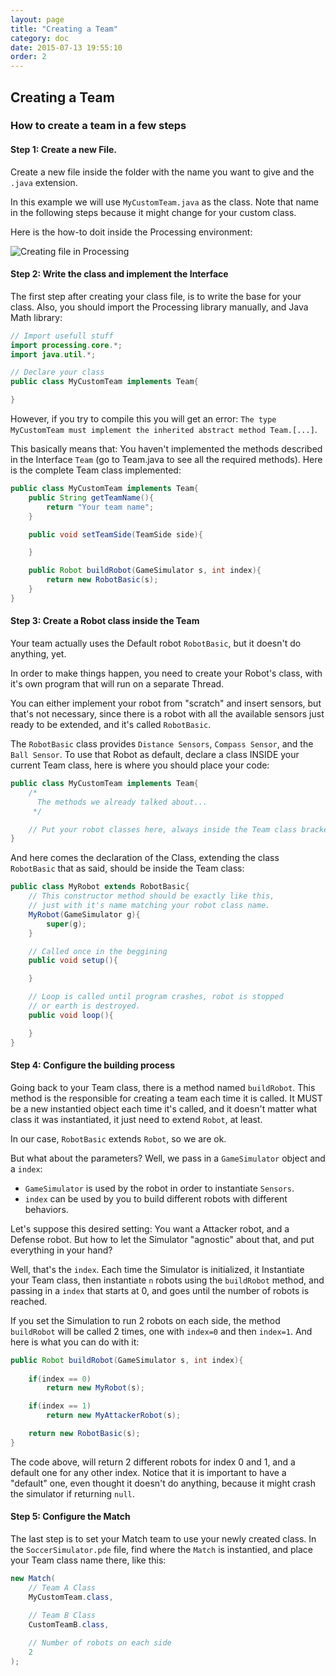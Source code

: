 ```yaml
---
layout: page
title: "Creating a Team"
category: doc
date: 2015-07-13 19:55:10
order: 2
---
```

## Creating a Team

### How to create a team in a few steps

#### Step 1: Create a new File.
Create a new file inside the folder with the name you want to give and the `.java` extension.

In this example we will use `MyCustomTeam.java` as the class. Note that name in the following
steps because it might change for your custom class.

Here is the how-to doit inside the Processing environment:

![Creating file in Processing](/Robot-Soccer-Simulator/images/create-tab.jpg "Creating file in Processing")

#### Step 2: Write the class and implement the Interface

The first step after creating your class file, is to write the base for your class. 
Also, you should import the Processing library manually, and Java Math library:

```java
// Import usefull stuff
import processing.core.*;
import java.util.*;

// Declare your class
public class MyCustomTeam implements Team{

}
```

However, if you try to compile this you will get an error: `The type MyCustomTeam must implement the inherited abstract method Team.[...]`.

This basically means that: You haven't implemented the methods described in the Interface `Team` (go to Team.java to see all the required methods). Here is the complete Team class implemented:

```java
public class MyCustomTeam implements Team{
	public String getTeamName(){
		return "Your team name";
	}

	public void setTeamSide(TeamSide side){

	}

	public Robot buildRobot(GameSimulator s, int index){
		return new RobotBasic(s);
	}
}
```

#### Step 3: Create a Robot class inside the Team

Your team actually uses the Default robot `RobotBasic`, but it doesn't do anything, yet.

In order to make things happen, you need to create your Robot's class, with it's own
program that will run on a separate Thread.

You can either implement your robot from "scratch" and insert sensors, but that's not
necessary, since there is a robot with all the available sensors just ready to be 
extended, and it's called `RobotBasic`.

The `RobotBasic` class provides `Distance Sensors`, `Compass Sensor`, and the `Ball Sensor`.
To use that Robot as default, declare a class INSIDE your current Team class, here is
where you should place your code:

```java
public class MyCustomTeam implements Team{
	/*
	  The methods we already talked about...
	 */

	// Put your robot classes here, always inside the Team class brackets
}
```

And here comes the declaration of the Class, extending the class `RobotBasic` that as said,
should be inside the Team class:

```java
public class MyRobot extends RobotBasic{
	// This constructor method should be exactly like this,
	// just with it's name matching your robot class name.
	MyRobot(GameSimulator g){
		super(g);
	}

	// Called once in the beggining
	public void setup(){

	}

	// Loop is called until program crashes, robot is stopped
	// or earth is destroyed.
	public void loop(){

	}
}
```

#### Step 4: Configure the building process

Going back to your Team class, there is a method named `buildRobot`. This method
is the responsible for creating a team each time it is called. It MUST be a new
instantied object each time it's called, and it doesn't matter what class it was
instantiated, it just need to extend `Robot`, at least. 

In our case, `RobotBasic` extends `Robot`, so we are ok.

But what about the parameters? Well, we pass in a `GameSimulator` object and a `index`:

* `GameSimulator` is used by the robot in order to instantiate `Sensors`.
* `index` can be used by you to build different robots with different behaviors.

Let's suppose this desired setting: You want a Attacker robot, and a Defense robot. But
how to let the Simulator "agnostic" about that, and put everything in your hand?

Well, that's the `index`. Each time the Simulator is initialized, it Instantiate your Team
class, then instantiate `n` robots using the `buildRobot` method, and passing in a `index` 
that starts at 0, and goes until the number of robots is reached.

If you set the Simulation to run 2 robots on each side, the method `buildRobot` will be
called 2 times, one with `index=0` and then `index=1`. And here is what you can do with it:

```java
public Robot buildRobot(GameSimulator s, int index){
	
	if(index == 0)
		return new MyRobot(s);

	if(index == 1)
		return new MyAttackerRobot(s);

	return new RobotBasic(s);
}
```

The code above, will return 2 different robots for index 0 and 1, and a default one for
any other index. Notice that it is important to have a "default" one, even thought it 
doesn't do anything, because it might crash the simulator if returning `null`.

#### Step 5: Configure the Match

The last step is to set your Match team to use your newly created class. In the 
`SoccerSimulator.pde` file, find where the `Match` is instantied, and place
your Team class name there, like this:

```java
new Match(
	// Team A Class
	MyCustomTeam.class,
	
	// Team B Class
	CustomTeamB.class,

	// Number of robots on each side
	2
);
```